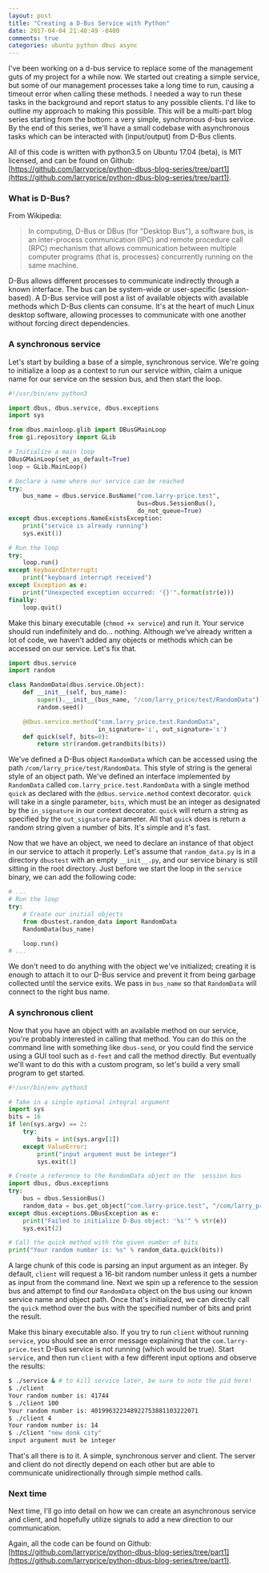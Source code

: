 ```yaml
---
layout: post
title: "Creating a D-Bus Service with Python"
date: 2017-04-04 21:40:49 -0400
comments: true
categories: ubuntu python dbus async
---
```


I've been working on a d-bus service to replace some of the management guts of my project for a while now. We started out creating a simple service, but some of our management processes take a long time to run, causing a timeout error when calling these methods. I needed a way to run these tasks in the background and report status to any possible clients. I'd like to outline my approach to making this possible. This will be a multi-part blog series starting from the bottom: a very simple, synchronous d-bus service. By the end of this series, we'll have a small codebase with asynchronous tasks which can be interacted with (input/output) from D-Bus clients.

All of this code is written with python3.5 on Ubuntu 17.04 (beta), is MIT licensed, and can be found on Github: [https://github.com/larryprice/python-dbus-blog-series/tree/part1](https://github.com/larryprice/python-dbus-blog-series/tree/part1).

### What is D-Bus? ###

From Wikipedia:

> In computing, D-Bus or DBus (for "Desktop Bus"), a software bus, is an inter-process communication (IPC) and remote procedure call (RPC) mechanism that allows communication between multiple computer programs (that is, processes) concurrently running on the same machine.

D-Bus allows different processes to communicate indirectly through a known interface. The bus can be system-wide or user-specific (session-based). A D-Bus service will post a list of available objects with available methods which D-Bus clients can consume. It's at the heart of much Linux desktop software, allowing processes to communicate with one another without forcing direct dependencies.

### A synchronous service ###

Let's start by building a base of a simple, synchronous service. We're going to initialize a loop as a context to run our service within, claim a unique name for our service on the session bus, and then start the loop.

``` python service
#!/usr/bin/env python3

import dbus, dbus.service, dbus.exceptions
import sys

from dbus.mainloop.glib import DBusGMainLoop
from gi.repository import GLib

# Initialize a main loop
DBusGMainLoop(set_as_default=True)
loop = GLib.MainLoop()

# Declare a name where our service can be reached
try:
    bus_name = dbus.service.BusName("com.larry-price.test",
                                    bus=dbus.SessionBus(),
                                    do_not_queue=True)
except dbus.exceptions.NameExistsException:
    print("service is already running")
    sys.exit(1)

# Run the loop
try:
    loop.run()
except KeyboardInterrupt:
    print("keyboard interrupt received")
except Exception as e:
    print("Unexpected exception occurred: '{}'".format(str(e)))
finally:
    loop.quit()
```

Make this binary executable (`chmod +x service`) and run it. Your service should run indefinitely and do... nothing. Although we've already written a lot of code, we haven't added any objects or methods which can be accessed on our service. Let's fix that.

``` python dbustest/random_data.py
import dbus.service
import random

class RandomData(dbus.service.Object):
    def __init__(self, bus_name):
        super().__init__(bus_name, "/com/larry_price/test/RandomData")
        random.seed()

    @dbus.service.method("com.larry_price.test.RandomData",
                         in_signature='i', out_signature='s')
    def quick(self, bits=8):
        return str(random.getrandbits(bits))
```

We've defined a D-Bus object `RandomData` which can be accessed using the path `/com/larry_price/test/RandomData`. This style of string is the general style of an object path. We've defined an interface implemented by `RandomData` called `com.larry_price.test.RandomData` with a single method `quick` as declared with the `@dbus.service.method` context decorator. `quick` will take in a single parameter, `bits`, which must be an integer as designated by the `in_signature` in our context decorator. `quick` will return a string as specified by the `out_signature` parameter. All that `quick` does is return a random string given a number of bits. It's simple and it's fast.

Now that we have an object, we need to declare an instance of that object in our service to attach it properly. Let's assume that `random_data.py` is in a directory `dbustest` with an empty `__init__.py`, and our service binary is still sitting in the root directory. Just before we start the loop in the `service` binary, we can add the following code:

``` python service
# ...
# Run the loop
try:
    # Create our initial objects
    from dbustest.random_data import RandomData
    RandomData(bus_name)

    loop.run()
# ...
```

We don't need to do anything with the object we've initialized; creating it is enough to attach it to our D-Bus service and prevent it from being garbage collected until the service exits. We pass in `bus_name` so that `RandomData` will connect to the right bus name.

### A synchronous client ###

Now that you have an object with an available method on our service, you're probably interested in calling that method. You can do this on the command line with something like `dbus-send`, or you could find the service using a GUI tool such as `d-feet` and call the method directly. But eventually we'll want to do this with a custom program, so let's build a very small program to get started.

``` python client
#!/usr/bin/env python3

# Take in a single optional integral argument
import sys
bits = 16
if len(sys.argv) == 2:
    try:
        bits = int(sys.argv[1])
    except ValueError:
        print("input argument must be integer")
        sys.exit(1)

# Create a reference to the RandomData object on the  session bus
import dbus, dbus.exceptions
try:
    bus = dbus.SessionBus()
    random_data = bus.get_object("com.larry-price.test", "/com/larry_price/test/RandomData")
except dbus.exceptions.DBusException as e:
    print("Failed to initialize D-Bus object: '%s'" % str(e))
    sys.exit(2)

# Call the quick method with the given number of bits
print("Your random number is: %s" % random_data.quick(bits))
```

A large chunk of this code is parsing an input argument as an integer. By default, `client` will request a 16-bit random number unless it gets a number as input from the command line. Next we spin up a reference to the session bus and attempt to find our `RandomData` object on the bus using our known service name and object path. Once that's initialized, we can directly call the `quick` method over the bus with the specified number of bits and print the result.

Make this binary executable also. If you try to run `client` without running `service`, you should see an error message explaining that the `com.larry-price.test` D-Bus service is not running (which would be true). Start `service`, and then run `client` with a few different input options and observe the results:

``` bash
$ ./service & # to kill service later, be sure to note the pid here!
$ ./client
Your random number is: 41744
$ ./client 100
Your random number is: 401996322348922753881103222071
$ ./client 4
Your random number is: 14
$ ./client "new donk city"
input argument must be integer
```

That's all there is to it. A simple, synchronous server and client. The server and client do not directly depend on each other but are able to communicate unidirectionally through simple method calls.

### Next time ###

Next time, I'll go into detail on how we can create an asynchronous service and client, and hopefully utilize signals to add a new direction to our communication.

Again, all the code can be found on Github: [https://github.com/larryprice/python-dbus-blog-series/tree/part1](https://github.com/larryprice/python-dbus-blog-series/tree/part1).
